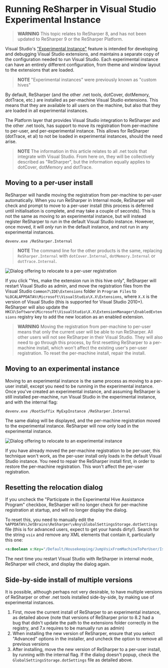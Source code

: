 ---
---

# Running ReSharper in Visual Studio Experimental Instance

> **WARNING** This topic relates to ReSharper 8, and has not been updated to ReSharper 9 or the ReSharper Platform.

Visual Studio's ["Experimental Instance"](http://msdn.microsoft.com/en-us/library/bb166560.aspx) feature is intended for developing and debugging Visual Studio extensions, and maintains a separate copy of the configuration needed to run Visual Studio. Each experimental instance can have an entirely different configuration, from theme and window layout to the extensions that are loaded.

> **NOTE** "Experimental instances" were previously known as "custom hives"

By default, ReSharper (and the other .net tools, dotCover, dotMemory, dotTrace, etc.) are installed as per-machine Visual Studio extensions. This means that they are available to all users on the machine, but also that they are loaded in all experimental instances.

The Platform layer that provides Visual Studio integration to ReSharper and the other .net tools, has support to move its registration from per-machine to per-user, and per-experimental instance. This allows for ReSharper (dotTrace, et al) to not be loaded in experimental instances, should the need arise.

> **NOTE** The information in this article relates to all .net tools that integrate with Visual Studio. From here on, they will be collectively described as "ReSharper", but the information equally applies to dotCover, dotMemory and dotTrace.

## Moving to a per-user install

ReSharper will handle moving the registration from per-machine to per-user automatically. When you run ReSharper in Internal mode, ReSharper will check and prompt to move to a per-user install (this process is deferred until initialisation is complete, and may take a couple of seconds). This is not the same as moving to an experimental instance, but will instead register ReSharper to run in the default Visual Studio instance. However, once moved, it will *only* run in the default instance, and not run in any experimental instances.

    devenv.exe /ReSharper.Internal

> **NOTE** The command line for the other products is the same, replacing `ReSharper.Internal` with `dotCover.Internal`, `dotMemory.Internal` or `dotTrace.Internal`.

![Dialog offering to relocate to a per-user registration](relocate_to_per_user.png)

If you click "Yes, make the extension run in this hive only", ReSharper will restart Visual Studio as admin, and move the registration files from the Visual Studio `Common7\IDE\Extensions` folder in `Program Files` to `%LOCALAPPDATA%\Microsoft\VisualStudio\X.X\Extensions`, where `X.X` is the version of Visual Studio (this is supported for Visual Studio 2010+). ReSharper will also update the `HKCU\Software\Microsoft\VisualStudio\X.X\ExtensionManager\EnabledExtensions` registry key to add the new location as an enabled extension.

> **WARNING** Moving the registration from per-machine to per-user means that only the current user will be able to run ReSharper. All other users will not see ReSharper in their Visual Studio. They will also need to go through this process, by first resetting ReSharper to a per-machine install, which won't affect the existing user's per-user registration. To reset the per-machine install, repair the install.

## Moving to an experimental instance

Moving to an experimental instance is the same process as moving to a per-user install, except you need to be running in the experimental instance. Once you've created an experimental instance, and assuming ReSharper is still installed per-machine, run Visual Studio in the experimental instance, and with the internal flag:

    devenv.exe /RootSuffix MyExpInstance /ReSharper.Internal

The same dialog will be displayed, and the per-machine registration moved to the experimental instance. ReSharper will now only load in the experimental instance.

![Dialog offering to relocate to an experimental instance](relocate_to_custom_hive.png)

If you have already moved the per-machine registration to be per-user, this technique won't work, as the per-user install only loads in the default Visual Studio instance. You need to repair the ReSharper install first, in order to restore the per-machine registration. This won't affect the per-user registration.

## Resetting the relocation dialog

If you uncheck the "Participate in the Experimental Hive Assistance Program" checkbox, ReSharper will no longer check for per-machine registration at startup, and will no longer display the dialog.

To reset this, you need to manually edit the `%APPDATA%\JetBrains\ReSharper\vAny\GlobalSettingsStorage.dotSettings` file (this is for advanced users, expect to get your hands dirty!). Search for the string `vsix` and remove any XML elements that contain it, particularly this one:

```xml
<s:Boolean x:Key="/Default/Housekeeping/JumpVsixFromMachineToPerUser/IsEnabled/@EntryValue">False</s:Boolean>
```

The next time you restart Visual Studio with ReSharper in internal mode, ReSharper will check, and display the dialog again.

## Side-by-side install of multiple versions

It is possible, although perhaps not very desirable, to have multiple versions of ReSharper or other .net tools installed side-by-side, by making use of experimental instances.

1. First, move the current install of ReSharper to an experimental instance, as detailed above (note that versions of ReSharper prior to 8.2 had a bug that didn't update the path to the extensions folder correctly in the registry, and 7.x requires to be manually run as admin)
1. When installing the new version of ReSharper, ensure that you select "Advanced" options in the installer, and uncheck the option to remove all previous versions
1. After installing, move the new version of ReSharper to a per-user install, by running with the internal flag. If the dialog doesn't popup, check the `GlobalSettingsStorage.dotSettings` file as detailed above.


